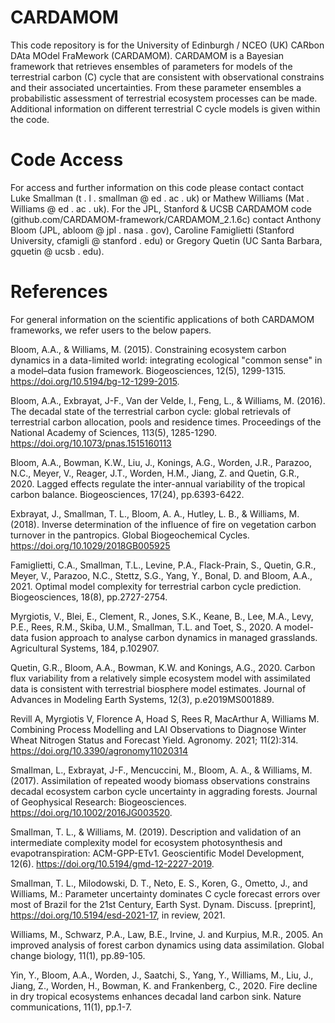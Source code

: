 # CARDAMOM
This code repository is for the University of Edinburgh / NCEO (UK) CARbon DAta MOdel FraMework (CARDAMOM). 
CARDAMOM is a Bayesian framework that retrieves ensembles of parameters for models of the terrestrial carbon (C) cycle that are consistent with observational constrains and their associated uncertainties. 
From these parameter ensembles a probabilistic assessment of terrestrial ecosystem processes can be made.
Additional information on different terrestrial C cycle models is given within the code.

# Code Access
For access and further information on this code please contact contact Luke Smallman (t . l . smallman @ ed . ac . uk) or Mathew Williams (Mat . Williams @ ed . ac . uk).
For the JPL, Stanford & UCSB CARDAMOM code (github.com/CARDAMOM-framework/CARDAMOM_2.1.6c) contact Anthony Bloom (JPL, abloom @ jpl . nasa . gov), Caroline Famiglietti (Stanford University, cfamigli @ stanford . edu) or Gregory Quetin (UC Santa Barbara, gquetin @ ucsb . edu).

# References
For general information on the scientific applications of both CARDAMOM frameworks, we refer users to the below papers.

Bloom, A.A., & Williams, M. (2015). Constraining ecosystem carbon dynamics in a data-limited world: integrating ecological "common sense" in a model–data fusion framework. Biogeosciences, 12(5), 1299-1315. https://doi.org/10.5194/bg-12-1299-2015.

Bloom, A.A., Exbrayat, J-F., Van der Velde, I., Feng, L., & Williams, M. (2016). The decadal state of the terrestrial carbon cycle: global retrievals of terrestrial carbon allocation, pools and residence times. Proceedings of the National Academy of Sciences, 113(5), 1285-1290. https://doi.org/10.1073/pnas.1515160113

Bloom, A.A., Bowman, K.W., Liu, J., Konings, A.G., Worden, J.R., Parazoo, N.C., Meyer, V., Reager, J.T., Worden, H.M., Jiang, Z. and Quetin, G.R., 2020. Lagged effects regulate the inter-annual variability of the tropical carbon balance. Biogeosciences, 17(24), pp.6393-6422.

Exbrayat, J., Smallman, T. L., Bloom, A. A., Hutley, L. B., & Williams, M. (2018). Inverse determination of the influence of fire on vegetation carbon turnover in the pantropics. Global Biogeochemical Cycles. https://doi.org/10.1029/2018GB005925

Famiglietti, C.A., Smallman, T.L., Levine, P.A., Flack-Prain, S., Quetin, G.R., Meyer, V., Parazoo, N.C., Stettz, S.G., Yang, Y., Bonal, D. and Bloom, A.A., 2021. Optimal model complexity for terrestrial carbon cycle prediction. Biogeosciences, 18(8), pp.2727-2754.

Myrgiotis, V., Blei, E., Clement, R., Jones, S.K., Keane, B., Lee, M.A., Levy, P.E., Rees, R.M., Skiba, U.M., Smallman, T.L. and Toet, S., 2020. A model-data fusion approach to analyse carbon dynamics in managed grasslands. Agricultural Systems, 184, p.102907.

Quetin, G.R., Bloom, A.A., Bowman, K.W. and Konings, A.G., 2020. Carbon flux variability from a relatively simple ecosystem model with assimilated data is consistent with terrestrial biosphere model estimates. Journal of Advances in Modeling Earth Systems, 12(3), p.e2019MS001889.

Revill A, Myrgiotis V, Florence A, Hoad S, Rees R, MacArthur A, Williams M. Combining Process Modelling and LAI Observations to Diagnose Winter Wheat Nitrogen Status and Forecast Yield. Agronomy. 2021; 11(2):314. https://doi.org/10.3390/agronomy11020314

Smallman, L., Exbrayat, J-F., Mencuccini, M., Bloom, A. A., & Williams, M. (2017). Assimilation of repeated woody biomass observations constrains decadal ecosystem carbon cycle uncertainty in aggrading forests. Journal of Geophysical Research: Biogeosciences. https://doi.org/10.1002/2016JG003520.

Smallman, T. L., & Williams, M. (2019). Description and validation of an intermediate complexity model for ecosystem photosynthesis and evapotranspiration: ACM-GPP-ETv1. Geoscientific Model Development, 12(6). https://doi.org/10.5194/gmd-12-2227-2019.

Smallman, T. L., Milodowski, D. T., Neto, E. S., Koren, G., Ometto, J., and Williams, M.: Parameter uncertainty dominates C cycle forecast errors over most of Brazil for the 21st Century, Earth Syst. Dynam. Discuss. [preprint], https://doi.org/10.5194/esd-2021-17, in review, 2021.

Williams, M., Schwarz, P.A., Law, B.E., Irvine, J. and Kurpius, M.R., 2005. An improved analysis of forest carbon dynamics using data assimilation. Global change biology, 11(1), pp.89-105.

Yin, Y., Bloom, A.A., Worden, J., Saatchi, S., Yang, Y., Williams, M., Liu, J., Jiang, Z., Worden, H., Bowman, K. and Frankenberg, C., 2020. Fire decline in dry tropical ecosystems enhances decadal land carbon sink. Nature communications, 11(1), pp.1-7.
